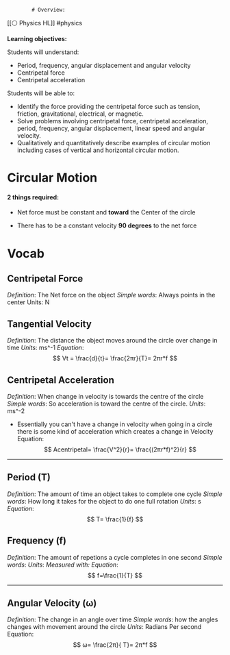 			# Overview:
[[⚪ Physics HL]] #physics 

**Learning objectives:**

Students will understand:

- Period, frequency, angular displacement and angular velocity
- Centripetal force
- Centripetal acceleration

Students will be able to:

- Identify the force providing the centripetal force such as tension, friction, gravitational, electrical, or magnetic.
- Solve problems involving centripetal force, centripetal acceleration, period, frequency, angular displacement, linear speed and angular velocity.
- Qualitatively and quantitatively describe examples of circular motion including cases of vertical and horizontal circular motion.

# Circular Motion 

#### 2 things required:

- Net force must be constant and **toward** the Center of the circle 

- There has to be a constant velocity **90 degrees** to the net force


# Vocab 

## Centripetal Force 
*Definition*: The Net force on the object 
*Simple words*: Always points in the center 
Units: N

## Tangential Velocity 
*Definition*: The distance the object moves around the circle over change in time 
*Units*: ms^-1
*Equation*: $$
Vt = \frac{d}{t}= \frac{2πr}{T}= 2πr*f
$$


## Centripetal Acceleration 
*Definition*: When change in velocity is towards the centre of the circle
*Simple words*: So acceleration is toward the centre of the circle. 
*Units*: ms^-2 
- Essentially you can't have a change in velocity when going in a circle there is some kind of acceleration which creates a change in Velocity 
Equation: $$ 
Acentripetal= \frac{V^2}{r}= \frac{(2πr*f)^2}{r}
$$


--- 
## Period (T)
*Definition*: The amount of time an object takes to complete one cycle 
*Simple words*: How long it takes for the object to do one full rotation 
*Units*: s
*Equation*: $$ 
T= \frac{1}{f}
$$

## Frequency (f)
*Definition*: The amount of repetions a cycle completes in one second 
*Simple words*: 
*Units*: 
*Measured with:* 
*Equation*: $$
f=\frac{1}{T}
$$


--- 
## Angular Velocity (ω) 
*Definition*: The change in an angle over time 
*Simple words*: how the angles changes with movement around the circle
*Units*: Radians Per second 
Equation:$$
ω= \frac{2π}{ T}= 2π*f
$$




